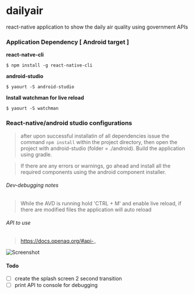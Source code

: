 # dailyair
react-native application to show the daily air quality using government APIs

### Application Dependency [ Android target ]
**react-natve-cli**
```
$ npm install -g react-native-cli
```
**android-studio**
```
$ yaourt -S android-studio
```
**Install watchman for live reload**
```
$ yaourt -S watchman
```
### React-native/android studio configurations
> after upon successful installatin of all dependencies issue the command ```npm install``` within the project directory, then open the project with android-studio (folder = ./android). Build the application using gradle.

> If there are any errors or warnings, go ahead and install all the required components using the android component installer.


###### Dev-debugging notes

> While the AVD is running hold 'CTRL + M' and enable live reload, if there are modified files the application
> will auto reload

###### API to use
> https://docs.openaq.org/#api-_

![Screenshot](https://raw.githubusercontent.com/jasonh9/dailyair/master/screenshot.png)

#### Todo
- [ ] create the splash screen 2 second transition
- [ ] print API to console for debugging
